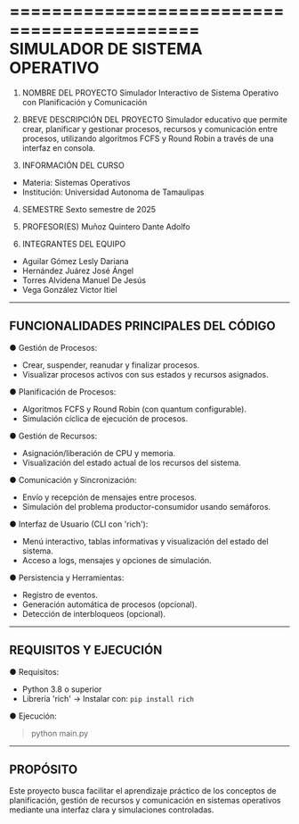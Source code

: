 ============================================
SIMULADOR DE SISTEMA OPERATIVO
============================================

1. NOMBRE DEL PROYECTO
Simulador Interactivo de Sistema Operativo con Planificación y Comunicación

2. BREVE DESCRIPCIÓN DEL PROYECTO
Simulador educativo que permite crear, planificar y gestionar procesos, recursos y comunicación entre procesos, utilizando algoritmos FCFS y Round Robin a través de una interfaz en consola.

3. INFORMACIÓN DEL CURSO
- Materia: Sistemas Operativos
- Institución: Universidad Autonoma de Tamaulipas

4. SEMESTRE
Sexto semestre de 2025

5. PROFESOR(ES)
Muñoz Quintero Dante Adolfo

6. INTEGRANTES DEL EQUIPO
- Aguilar Gómez Lesly Dariana
- Hernández Juárez José Ángel
- Torres Alvidena Manuel De Jesús
- Vega González Victor Itiel
  
--------------------------------------------
FUNCIONALIDADES PRINCIPALES DEL CÓDIGO
--------------------------------------------

● Gestión de Procesos:
  - Crear, suspender, reanudar y finalizar procesos.
  - Visualizar procesos activos con sus estados y recursos asignados.

● Planificación de Procesos:
  - Algoritmos FCFS y Round Robin (con quantum configurable).
  - Simulación cíclica de ejecución de procesos.

● Gestión de Recursos:
  - Asignación/liberación de CPU y memoria.
  - Visualización del estado actual de los recursos del sistema.

● Comunicación y Sincronización:
  - Envío y recepción de mensajes entre procesos.
  - Simulación del problema productor-consumidor usando semáforos.

● Interfaz de Usuario (CLI con 'rich'):
  - Menú interactivo, tablas informativas y visualización del estado del sistema.
  - Acceso a logs, mensajes y opciones de simulación.

● Persistencia y Herramientas:
  - Registro de eventos.
  - Generación automática de procesos (opcional).
  - Detección de interbloqueos (opcional).

--------------------------------------------
REQUISITOS Y EJECUCIÓN
--------------------------------------------
● Requisitos:
  - Python 3.8 o superior
  - Librería 'rich' → Instalar con: `pip install rich`

● Ejecución:
  > python main.py

--------------------------------------------
PROPÓSITO
--------------------------------------------
Este proyecto busca facilitar el aprendizaje práctico de los conceptos de planificación, gestión de recursos y comunicación en sistemas operativos mediante una interfaz clara y simulaciones controladas.

